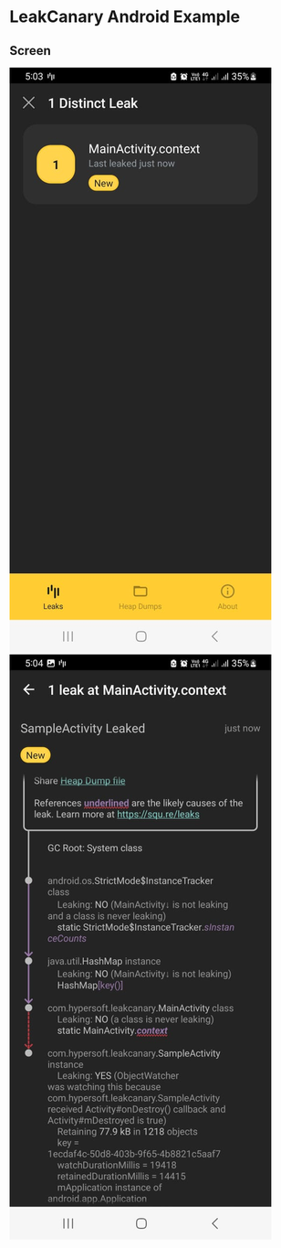 # LeakCanary Android Example

## Screen
![alt text](https://github.com/orbitalsonic/LeakCanary-Android-Example/blob/master/screens/screen1.png?raw=true)
![alt text](https://github.com/orbitalsonic/LeakCanary-Android-Example/blob/master/screens/screen2.png?raw=true)
